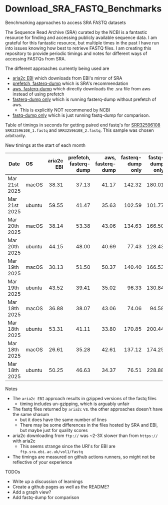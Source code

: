 # Download_SRA_FASTQ_Benchmarks
Benchmarking approaches to access SRA FASTQ datasets

The Sequence Read Archive (SRA) curated by the NCBI is a fantastic resource for finding and accessing publicly available sequence data.
I am grateful for this fantastic resource, but multiple times in the past I have run into issues knowing how best to retrieve FASTQ files.
I am creating this repository to provide periodic timings and notes for different ways of accessing FASTQs from SRA.


The different approaches currently being used are
- [aria2c EBI](scripts/aria2c_ebi.bash) which downloads from EBI's mirror of SRA
- [prefetch, fasterq-dump](scripts/prefetch_and_fasterqdump.bash) which is SRA's recommendation
- [aws, fasterq-dump](scripts/aws_and_fasterqdump.bash) which directly downloads the .sra file from aws instead of using prefetch
- [fasterq-dump only](scripts/fasterqdump_only.bash) which is running fasterq-dump without prefetch of aws.
    - This is explicitly NOT recommened by NCBI
- [fastq-dump only](scripts/fastqdump_only.bash) which is just running fastq-dump for comparison.

Table of timings in seconds for getting paired end fastq's for
[SRR32596108](https://trace.ncbi.nlm.nih.gov/Traces/?view=run_browser&acc=SRR32596108&display=metadata)
 `SRR32596108_1.fastq` and `SRR32596108_2.fastq`. This sample was chosen arbitrarily.

New timings at the start of each month

| Date | OS | aria2c EBI | prefetch, fasterq-dump | aws, fasterq-dump | fasterq-dump only | fastq-dump only |
| --- | :-- | --: | --: | --: | --: | --: |
| Mar 21st 2025 | macOS | 38.31 | 37.13 | 41.17 | 142.32 | 180.01 |
| Mar 21st 2025 | ubuntu | 59.55 | 41.47 | 35.63 | 102.59 | 101.77 |
| Mar 20th 2025 | macOS | 38.14 | 53.38 | 43.06 | 134.63 | 166.50 |
| Mar 20th 2025 | ubuntu | 44.15 | 48.00 | 40.69 | 77.43 | 128.43 |
| Mar 19th 2025 | macOS | 30.13 | 51.50 | 50.37 | 140.40 | 166.53 |
| Mar 19th 2025 | ubuntu | 43.52 | 39.41 | 35.02 | 96.33 | 130.84 |
| Mar 18th 2025 | macOS | 36.88 | 38.07 | 43.06 | 74.06 | 94.58 |
| Mar 18th 2025 | ubuntu | 53.31 | 41.11 | 33.80 | 170.85 | 200.44 |
| Mar 18th 2025 | macOS | 26.61 | 35.28 | 42.61 | 137.12 | 174.25 |
| Mar 18th 2025 | ubuntu | 50.25 | 46.63 | 34.37 | 76.51 | 228.88 |


Notes
- The `aria2c EBI` approach results in gzipped versions of the fastq files
    - timing includes un-gzipping, which is arguably unfair
- The fastq files returned by `aria2c` vs. the other approaches doesn't have the same shasum
    - but it does have the same number of lines
    - There may be some differences in the files hosted by SRA and EBI, but maybe just for quality scores
- aria2c downloading from `ftp://` was ~2-3X slower than from `https://` with aria2c
    - This seems strange since the URI's for EBI are `ftp.sra.ebi.ac.uk/vol1/fastq`
- The timings are measured on github actions runners, so might not be reflective of your experience

TODOs
- Write up a discussion of learnings
- Create a github pages as well as the README?
- Add a graph view?
- Add fastq-dump for comparison